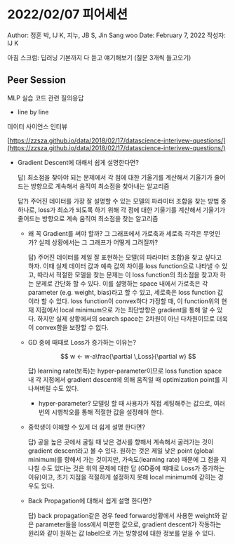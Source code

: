 # 2022/02/07 피어세션

Author: 정훈 박, IJ K, 지누, JB S, Jin Sang woo
Date: February 7, 2022
작성자: IJ K

아침 스크럼: 딥러닝 기본까지 다 듣고 얘기해보기 (질문 3개씩 들고오기)

## Peer Session

MLP 실습 코드 관련 질의응답

- line by line

데이터 사이언스 인터뷰

[https://zzsza.github.io/data/2018/02/17/datascience-interivew-questions/](https://zzsza.github.io/data/2018/02/17/datascience-interivew-questions/)

- Gradient Descent에 대해서 쉽게 설명한다면?
    
    답) 최소점을 찾아야 되는 문제에서 각 점에 대한 기울기를 계산해서 기울기가 줄어드는 방향으로 계속해서 움직여 최소점을 찾아내는 알고리즘
    
    답?) 주어진 데이터를 가장 잘 설명할 수 있는 모델의 파라미터 조합을 찾는 방법 중 하나로, loss가 최소가 되도록 하기 위해 각 점에 대한 기울기를 계산해서 기울기가 줄어드는 방향으로 계속 움직여 최소점을 찾는 알고리즘
    
    - 왜 꼭 Gradient를 써야 할까? 그 그래프에서 가로축과 세로축 각각은 무엇인가? 실제 상황에서는 그 그래프가 어떻게 그려질까?
        
        답) 주어진 데이터를 제일 잘 표현하는 모델(의 파라미터 조합)을 찾고 싶다고 하자. 이때 실제 데이터 값과 예측 값의 차이를 loss function으로 나타낼 수 있고, 따라서 적절한 모델을 찾는 문제는 이 loss function의 최소점을 찾고자 하는 문제로 간단화 할 수 있다. 이를 설명하는 space 내에서 가로축은 각 parameter (e.g. weight, bias)라고 할 수 있고, 세로축은 loss function 값이라 할 수 있다. loss function이 convex하다 가정할 때, 이 function위의 현재 지점에서 local minimum으로 가는 최단방향은 gradient을 통해 알 수 있다. 하지만 실제 상황에서의 search space는 2차원이 아닌 다차원이므로 더욱이 convex함을 보장할 수 없다. 
        
    - GD 중에 때때로 Loss가 증가하는 이유는?
        
        $$
        w ← w-a\frac{\partial \,Loss}{\partial w}
        $$
        
        답) learning rate(보폭)는 hyper-parameter이므로  loss function space 내 각 지점에서 gradient descent에 의해 움직일 때 optimization point를 지나쳐버릴 수도 있다.
        
        - hyper-parameter? 모델링 할 때 사용자가 직접 세팅해주는 값으로, 여러 번의 시행착오를 통해 적절한 값을 설정해야 한다.
    - 중학생이 이해할 수 있게 더 쉽게 설명 한다면?
        
        답) 공을 높은 곳에서 굴릴 때 낮은 경사를 향해서 계속해서 굴러가는 것이 gradient descent라고 볼 수 있다. 원하는 것은 제일 낮은 point (global minimum)를 향해서 가는 것이지만, 가속도(learning rate) 때문에 그 점을 지나칠 수도 있다는 것은 위의 문제에 대한 답 (GD중에 때때로 Loss가 증가하는 이유)이고, 초기 지점을 적절하게 설정하지 못해 local minimum에 갇히는 경우도 있다. 
        
    - Back Propagation에 대해서 쉽게 설명 한다면?
        
        답) back propagation같은 경우 feed forward상황에서 사용한 weight와 같은 parameter들을 loss에서 미분한 값으로, gradient descent가 작동하는 원리와 같이 원하는 값 label으로 가는 방향성에 대한 정보를 얻을 수 있다.